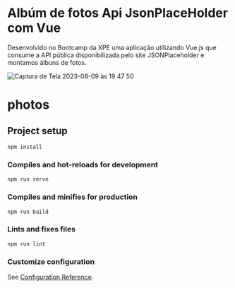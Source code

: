 <h1> Albúm de fotos Api JsonPlaceHolder com Vue</h1>

<p>Desenvolvido no Bootcamp da XPE uma aplicação utilizando Vue.js que consume a API pública disponibilizada pelo site JSONPlaceholder e montamos álbuns de fotos.</p>

![Captura de Tela 2023-08-09 às 19 47 50](https://github.com/marceloabbadia/Consumo_endpoints_fotos_Vue.js/assets/112344339/cd07ac77-6d34-4af8-b1a4-7646fbb2664a)


# photos

## Project setup
```
npm install
```

### Compiles and hot-reloads for development
```
npm run serve
```

### Compiles and minifies for production
```
npm run build
```

### Lints and fixes files
```
npm run lint
```

### Customize configuration
See [Configuration Reference](https://cli.vuejs.org/config/).

